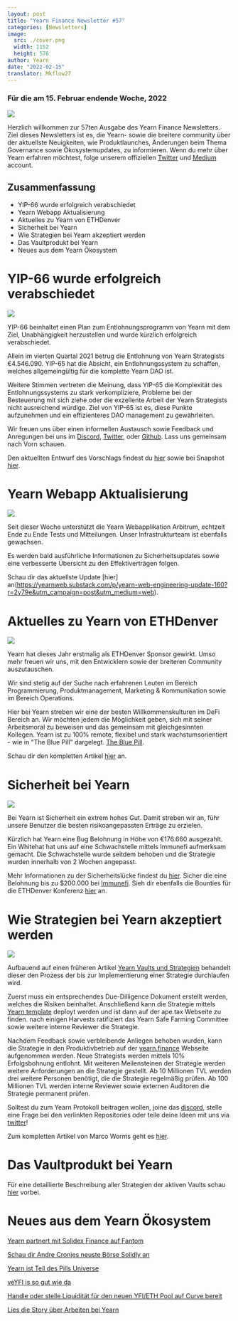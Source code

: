 ```yaml
---
layout: post
title: "Yearn Finance Newsletter #57"
categories: [Newsletters]
image:
  src: ./cover.png
  width: 1152
  height: 576
author: Yearn
date: "2022-02-15"
translator: Mkflow27
---
```

### Für die am 15. Februar endende Woche, 2022

![](./image1.jpg?w=1456&h=733)

Herzlich willkommen zur 57ten Ausgabe des Yearn Finance Newsletters. Ziel dieses Newsletters ist es, die Yearn- sowie die breitere community über der aktuellste Neuigkeiten, wie Produktlaunches, Änderungen beim Thema Governance sowie Ökosystemupdates, zu informieren. Wenn du mehr über Yearn erfahren möchtest, folge unserem offiziellen [Twitter](https://twitter.com/iearnfinance) und [Medium](https://medium.com/iearn) account.

## Zusammenfassung

- YIP-66 wurde erfolgreich verabschiedet
- Yearn Webapp Aktualisierung
- Aktuelles zu Yearn von ETHDenver
- Sicherheit bei Yearn
- Wie Strategien bei Yearn akzeptiert werden
- Das Vaultprodukt bei Yearn
- Neues aus dem Yearn Ökosystem

# YIP-66 wurde erfolgreich verabschiedet

![](./image2.jpg?w=200&h=200)

YIP-66 beinhaltet einen Plan zum Entlohnungsprogramm von Yearn mit dem Ziel, Unabhängigkeit herzustellen und wurde kürzlich erfolgreich verabschiedet.

Allein im vierten Quartal 2021 betrug die Entlohnung von Yearn Strategists €4.546.090. YIP-65 hat die Absicht, ein Entlohnungssystem zu schaffen, welches allgemeingültig für die komplette Yearn DAO ist.

Weitere Stimmen vertreten die Meinung, dass YIP-65 die Komplexität des Entlohnungssystems zu stark verkompliziere, Probleme bei der Besteuerung mit sich ziehe oder die exzellente Arbeit der Yearn Strategists nicht ausreichend würdige. Ziel von YIP-65 ist es, diese Punkte aufzunehmen und ein effizienteres DAO management zu gewährleiten.

Wir freuen uns über einen informellen Austausch sowie Feedback und Anregungen bei uns im [Discord](https://discord.gg/8rF374XkXy), [Twitter](http://twitter.com/iearnfinance), oder [Github](http://github.com/yearn). Lass uns gemeinsam nach Vorn schauen.

Den aktuellten Entwurf des Vorschlags findest du [hier](https://gov.yearn.finance/t/proposal-streamlining-contributor-compensation/12247) sowie bei Snapshot [hier](https://snapshot.org/#/ybaby.eth/proposal/0x804d3765e70d6e4f0f0a225222dadd396cd328595d5fd097b732b36fdf8e6af6).

# Yearn Webapp Aktualisierung

![](./image3.jpg?w=450&h=367)

Seit dieser Woche unterstützt die Yearn Webapplikation Arbitrum, echtzeit Ende zu Ende Tests und Mitteilungen. Unser Infrastrukturteam ist ebenfalls gewachsen.

Es werden bald ausführliche Informationen zu Sicherheitsupdates sowie eine verbesserte Übersicht zu den Effektiverträgen folgen.

Schau dir das aktuellste Update [hier] an(https://yearnweb.substack.com/p/yearn-web-engineering-update-160?r=2y79e&utm_campaign=post&utm_medium=web).

# Aktuelles zu Yearn von ETHDenver

![](./image4.jpg?w=1328&h=654)

Yearn hat dieses Jahr erstmalig als ETHDenver Sponsor gewirkt. Umso mehr freuen wir uns, mit den Entwicklern sowie der breiteren Community auszutauschen.

Wir sind stetig auf der Suche nach erfahrenen Leuten im Bereich Programmierung, Produktmanagement, Marketing & Kommunikation sowie im Bereich Operations.

Hier bei Yearn streben wir eine der besten Willkommenskulturen im DeFi Bereich an. Wir möchten jedem die Möglichkeit geben, sich mit seiner Arbeitsmoral zu beweisen und das gemeinsam mit gleichgesinnten Kollegen. Yearn ist zu 100% remote, flexibel und stark wachstumsorientiert - wie in "The Blue Pill" dargelegt. [The Blue Pill](https://thebluepill.eth.limo/).

Schau dir den kompletten Artikel [hier](https://medium.com/iearn/yearn-finance-will-be-at-ethdenver-we-are-looking-for-people-to-join-our-team-83ed3aa20269) an.

# Sicherheit bei Yearn

![](./image5.jpg?w=945&h=408)

Bei Yearn ist Sicherheit ein extrem hohes Gut. Damit streben wir an, führ unsere Benutzer die besten risikoangepassten Erträge zu erzielen.

Kürzlich hat Yearn eine Bug Belohnung in Höhe von €176.660 ausgezahlt. Ein Whitehat hat uns auf eine Schwachstelle mittels Immunefi aufmerksam gemacht. Die Schwachstelle wurde seitdem behoben und die Strategie wurden innerhalb von 2 Wochen angepasst.

Mehr Informationen zu der Sicherheitslücke findest du [hier](https://github.com/yearn/yearn-security/blob/master/disclosures/2022-01-30.md). Sicher die eine Belohnung bis zu $200.000 bei [Immunefi](https://immunefi.com/bounty/yearnfinance/). Sieh dir ebenfalls die Bounties für die ETHDenver Konferenz [hier](https://www.ethdenver.com/bounties/yearn-finance) an.

# Wie Strategien bei Yearn akzeptiert werden

![](./image6.jpg?w=1400&h=707)

Aufbauend auf einen früheren Artikel [Yearn Vaults und Strategien](https://medium.com/iearn/yearn-finance-explained-what-are-vaults-and-strategies-96970560432) behandelt dieser den Prozess der bis zur Implementierung einer Strategie durchlaufen wird.

Zuerst muss ein entsprechendes Due-Dilligence Dokument erstellt werden, welches die Risiken beinhaltet. Anschließend kann die Strategie mittels [Yearn template](https://github.com/yearn/brownie-strategy-mix) deployt werden und ist dann auf der ape.tax Webseite zu finden. nach einigen Harvests ratifiziert das Yearn Safe Farming Committee sowie weitere interne Reviewer die Strategie.

Nachdem Feedback sowie verbleibende Anliegen behoben wurden, kann die Strategie in den Produktivbetrieb auf der [yearn.finance](http://yearn.finance/) Webseite aufgenommen werden. Neue Strategists werden mittels 10% Erfolgsbohnung entlohnt. Mit weiteren Meilensteinen der Strategie werden weitere Anforderungen an die Strategie gestellt. Ab 10 Millionen TVL werden drei weitere Personen benötigt, die die Strategie regelmäßig prüfen. Ab 100 Millionen TVL werden interne Reviewer sowie externen Auditoren die Strategie permanent prüfen.

Solltest du zum Yearn Protokoll beitragen wollen, joine das [discord](https://discord.com/invite/8rF374XkXy), stelle eine Frage bei den verlinkten Repositories oder teile deine Ideen mit uns via [twitter](https://twitter.com/iearnfinance)!

Zum kompletten Artikel von Marco Worms geht es [hier](https://medium.com/iearn/how-new-yearn-vault-strategies-are-endorsed-8c0e0870790d).

# Das Vaultprodukt bei Yearn

Für eine detaillierte Beschreibung aller Strategien der aktiven Vaults schau [hier](https://medium.com/yearn-state-of-the-vaults/the-vaults-at-yearn-9237905ffed3) vorbei.

# Neues aus dem Yearn Ökosystem

[Yearn partnert mit Solidex Finance auf Fantom](https://twitter.com/SolidexFantom/status/1489277199559499776)

[Schau dir Andre Cronjes neuste Börse Solidly an](https://twitter.com/solidlyexchange/status/1491650940109217795)

[Yearn ist Teil des Pills Universe](https://twitter.com/pillheadddd/status/1492199477238710276)

[veYFI is so gut wie da](https://twitter.com/cryptouf/status/1492100813279350785)

[Handle oder stelle Liquidität für den neuen YFI/ETH Pool auf Curve bereit](https://curve.fi/factory-crypto/8)

[Lies die Story über Arbeiten bei Yearn](https://twitter.com/MarcoWorms/status/1490923070705442819)
